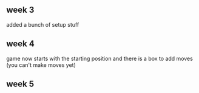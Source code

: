 ## week 3
added a bunch of setup stuff

## week 4
game now starts with the starting position and there is a box to add moves (you can't make moves yet)

## week 5